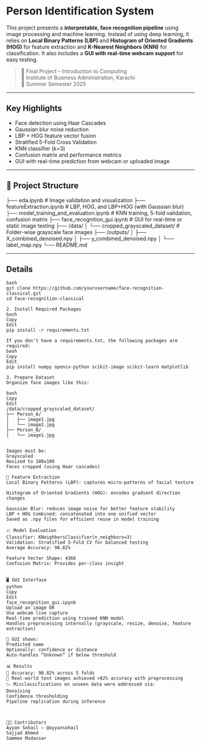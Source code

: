 # Person Identification System

This project presents a **interpretable, face recognition pipeline** using image processing and machine learning. Instead of using deep learning, it relies on **Local Binary Patterns (LBP)** and **Histogram of Oriented Gradients (HOG)** for feature extraction and **K-Nearest Neighbors (KNN)** for classification. It also includes a **GUI with real-time webcam support** for easy testing.

> 📍 Final Project – Introduction to Computing  
> 📍 Institute of Business Administration, Karachi  
> 📍 Summer Semester 2025

---

##  Key Highlights

-  Face detection using Haar Cascades  
-  Gaussian blur noise reduction  
-  LBP + HOG feature vector fusion  
-  Stratified 5-Fold Cross Validation  
-  KNN classifier (k=3)  
-  Confusion matrix and performance metrics  
-  GUI with real-time prediction from webcam or uploaded image  

---

## 📁 Project Structure
├── eda.ipynb # Image validation and visualization
├── featureExtraction.ipynb # LBP, HOG, and LBP+HOG (with Gaussian blur)
├── model_training_and_evaluation.ipynb # KNN training, 5-fold validation, confusion matrix
├── face_recognition_gui.ipynb # GUI for real-time or static image testing
├── /data/
│ └── cropped_grayscaled_dataset/ # Folder-wise grayscale face images
├── /outputs/
│ ├── X_combined_denoised.npy
│ ├── y_combined_denoised.npy
│ └── label_map.npy
└── README.md


---

##  Details

```1. Clone The repository
bash
git clone https://github.com/yourusername/face-recognition-classical.git
cd face-recognition-classical

2. Install Required Packages
bash
Copy
Edit
pip install -r requirements.txt

If you don't have a requirements.txt, the following packages are required:
bash
Copy
Edit
pip install numpy opencv-python scikit-image scikit-learn matplotlib

3. Prepare Dataset
Organize face images like this:

bash
Copy
Edit
/data/cropped_grayscaled_dataset/
├── Person_A/
│   ├── image1.jpg
│   └── image2.jpg
├── Person_B/
│   └── image1.jpg


Images must be:
Grayscaled
Resized to 100x100
Faces cropped (using Haar cascades)

🔬 Feature Extraction
Local Binary Patterns (LBP): captures micro-patterns of facial texture

Histogram of Oriented Gradients (HOG): encodes gradient direction changes

Gaussian Blur: reduces image noise for better feature stability
LBP + HOG Combined: concatenated into one unified vector
Saved as .npy files for efficient reuse in model training

📈 Model Evaluation
Classifier: KNeighborsClassifier(n_neighbors=3)
Validation: Stratified 5-Fold CV for balanced testing
Average Accuracy: 98.82%

Feature Vector Shape: 4366
Confusion Matrix: Provides per-class insight


🖥️ GUI Interface
python
Copy
Edit
face_recognition_gui.ipynb
Upload an image OR
Use webcam live capture
Real-time prediction using trained KNN model
Handles preprocessing internally (grayscale, resize, denoise, feature extraction)

📸 GUI shows:
Predicted name
Optionally: confidence or distance
Auto-handles “Unknown” if below threshold

📊 Results
💯 Accuracy: 98.82% across 5 folds
🧪 Real-world test images achieved >82% accuracy with preprocessing
📉 Misclassifications on unseen data were addressed via:
Denoising
Confidence thresholding
Pipeline replication during inference



🧑‍💻 Contributors
Ayyan Sohail — @ayyansohail
Sajjad Ahmed
Sammee Mudassar



